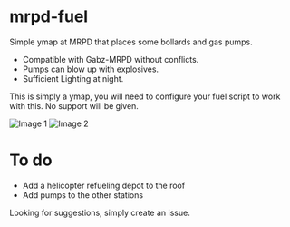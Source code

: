 # mrpd-fuel

Simple ymap at MRPD that places some bollards and gas pumps.

- Compatible with Gabz-MRPD without conflicts.
- Pumps can blow up with explosives.
- Sufficient Lighting at night.

This is simply a ymap, you will need to configure your fuel script to work with this. 
No support will be given.

![Image 1](https://i.imgur.com/YY76GAE.png)
![Image 2](https://i.imgur.com/CP4s8bg.png)


# To do
 - Add a helicopter refueling depot to the roof
 - Add pumps to the other stations

Looking for suggestions, simply create an issue.
